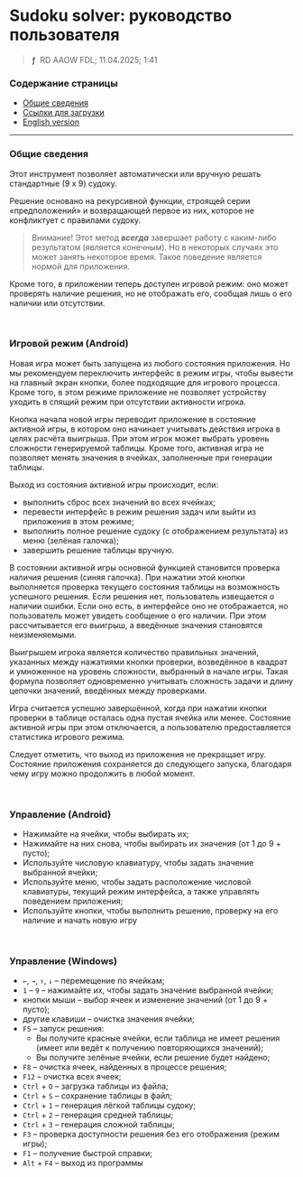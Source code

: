 # Sudoku solver: руководство пользователя
> **ƒ** &nbsp;RD AAOW FDL; 11.04.2025; 1:41



### Содержание страницы

- [Общие сведения](#section-1)
- [Ссылки для загрузки](https://adslbarxatov.github.io/DPArray/ru#sudoku-solver)
- [English version](https://adslbarxatov.github.io/SudokuSolver)

---

### Общие сведения

Этот инструмент позволяет автоматически или вручную решать стандартные (9 x 9) судоку.

Решение основано на рекурсивной функции, строящей серии «предположений»
и возвращающей первое из них, которое не конфликтует с правилами судоку.

> Внимание! Этот метод ***всегда*** завершает работу с каким-либо результатом (является конечным).
> Но в некоторых случаях это может занять некоторое время. Такое поведение является
> нормой для приложения.

Кроме того, в приложении теперь доступен игровой режим: оно может проверять наличие
решения, но не отображать его, сообщая лишь о его наличии или отсутствии.

&nbsp;



### Игровой режим (Android)

Новая игра может быть запущена из любого состояния приложения. Но мы рекомендуем переключить
интерфейс в режим игры, чтобы вывести на главный экран кнопки, более подходящие для игрового
процесса. Кроме того, в этом режиме приложение не позволяет устройству уходить в спящий режим
при отсутствии активности игрока.

Кнопка начала новой игры переводит приложение в состояние активной игры, в котором оно начинает
учитывать действия игрока в целях расчёта выигрыша. При этом игрок может выбрать уровень сложности
генерируемой таблицы. Кроме того, активная игра не позволяет менять значения в ячейках, заполненные
при генерации таблицы.

Выход из состояния активной игры происходит, если:
- выполнить сброс всех значений во всех ячейках;
- перевести интерфейс в режим решения задач или выйти из приложения в этом режиме;
- выполнить полное решение судоку (с отображением результата) из меню (зелёная галочка);
- завершить решение таблицы вручную.

В состоянии активной игры основной функцией становится проверка наличия решения (синяя галочка).
При нажатии этой кнопки выполняется проверка текущего состояния таблицы на возможность успешного
решения. Если решения нет, пользователь извещается о наличии ошибки. Если оно есть, в интерфейсе
оно не отображается, но пользователь может увидеть сообщение о его наличии. При этом рассчитывается
его выигрыш, а введённые значения становятся неизменяемыми.

Выигрышем игрока является количество правильных значений, указанных между нажатиями кнопки проверки,
возведённое в квадрат и умноженное на уровень сложности, выбранный в начале игры. Такая формула
позволяет одновременно учитывать сложность задачи и длину цепочки значений, введённых между проверками.

Игра считается успешно завершённой, когда при нажатии кнопки проверки в таблице осталась одна пустая
ячейка или менее. Состояние активной игры при этом отключается, а пользователю предоставляется
статистика игрового режима.

Следует отметить, что выход из приложения не прекращает игру. Состояние приложения сохраняется
до следующего запуска, благодаря чему игру можно продолжить в любой момент.

&nbsp;



### Управление (Android)

- Нажимайте на ячейки, чтобы выбирать их;
- Нажимайте на них снова, чтобы выбирать их значения (от 1 до 9 + пусто);
- Используйте числовую клавиатуру, чтобы задать значение выбранной ячейки;
- Используйте меню, чтобы задать расположение числовой клавиатуры, текущий режим интерфейса, а также управлять поведением приложения;
- Используйте кнопки, чтобы выполнить решение, проверку на его наличие и начать новую игру

&nbsp;



### Управление (Windows)

- `←`, `→`, `↑`, `↓` – перемещение по ячейкам;
- `1` – `9` – нажимайте их, чтобы задать значение выбранной ячейки;
- кнопки мыши – выбор ячеек и изменение значений (от 1 до 9 + пусто);
- другие клавиши – очистка значения ячейки;
- `F5` – запуск решения:
    - Вы получите красные ячейки, если таблица не имеет решения (имеет или ведёт к получению повторяющихся значений);
    - Вы получите зелёные ячейки, если решение будет найдено;
- `F8` – очистка ячеек, найденных в процессе решения;
- `F12` – очистка всех ячеек;
- `Ctrl` + `O` – загрузка таблицы из файла;
- `Ctrl` + `S` – сохранение таблицы в файл;
- `Ctrl` + `1` – генерация лёгкой таблицы судоку;
- `Ctrl` + `2` – генерация средней таблицы;
- `Ctrl` + `3` – генерация сложной таблицы;
- `F3` – проверка доступности решения без его отображения (режим игры);
- `F1` – получение быстрой справки;
- `Alt` + `F4` – выход из программы
